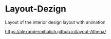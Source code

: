 # Layout-Dezign

Layout of the interior design layout with animation

https://alexandermihalich.github.io/layout-Athena/
